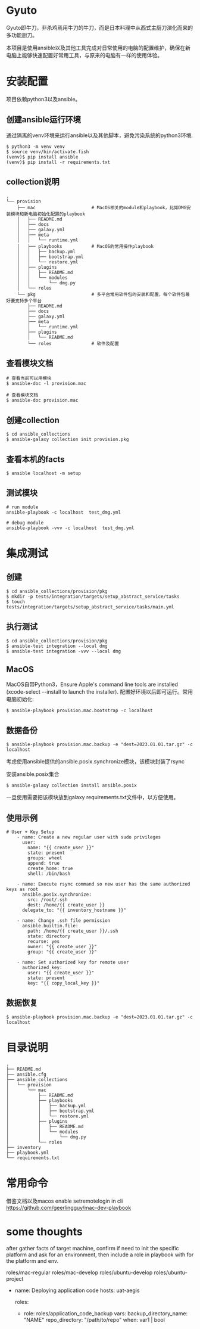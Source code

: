 # Gyuto

Gyuto即牛刀，非杀鸡焉用牛刀的牛刀，而是日本料理中从西式主厨刀演化而来的多功能厨刀。

本项目是使用ansible以及其他工具完成对日常使用的电脑的配置维护，确保在新电脑上能够快速配置好常用工具，与原来的电脑有一样的使用体验。


# 安装配置

项目依赖python3以及ansible。

## 创建ansible运行环境
通过隔离的venv环境来运行ansible以及其他脚本，避免污染系统的python3环境.

```
$ python3 -m venv venv
$ source venv/bin/activate.fish
(venv)$ pip install ansible 
(venv)$ pip install -r requirements.txt
```

## collection说明
```
.
└── provision
    ├── mac                     # MacOS相关的module和playbook，比如DMG安装模块和新电脑初始化配置的playbook
    │   ├── README.md
    │   ├── docs
    │   ├── galaxy.yml
    │   ├── meta
    │   │   └── runtime.yml
    │   ├── playbooks           # MacOS的常用操作playbook
    │   │   ├── backup.yml
    │   │   ├── bootstrap.yml
    │   │   └── restore.yml
    │   ├── plugins
    │   │   ├── README.md
    │   │   └── modules
    │   │       └── dmg.py
    │   └── roles
    └── pkg                     # 多平台常用软件包的安装和配置，每个软件包最好要支持多个平台
        ├── README.md
        ├── docs
        ├── galaxy.yml
        ├── meta
        │   └── runtime.yml
        ├── plugins
        │   └── README.md
        └── roles               # 软件及配置
```

## 查看模块文档

```
# 查看当前可以用模块
$ ansible-doc -l provision.mac

# 查看模块文档
$ ansible-doc provision.mac
```

## 创建collection

```
$ cd ansible_collections
$ ansible-galaxy collection init provision.pkg
```

## 查看本机的facts

```
$ ansible localhost -m setup
```

## 测试模块

```
# run module
ansible-playbook -c localhost  test_dmg.yml

# debug module
ansible-playbook -vvv -c localhost  test_dmg.yml

```

# 集成测试


## 创建

```
$ cd ansible_collections/provision/pkg
$ mkdir -p tests/integration/targets/setup_abstract_service/tasks
$ touch tests/integration/targets/setup_abstract_service/tasks/main.yml
```

## 执行测试

```
$ cd ansible_collections/provision/pkg
$ ansible-test integration --local dmg
$ ansible-test integration -vvv --local dmg
```

## MacOS

MacOS自带Python3，Ensure Apple's command line tools are installed (xcode-select --install to launch the installer). 配置好环境以后即可运行。常用电脑初始化:

```
$ ansible-playbook provision.mac.bootstrap -c localhost
```

## 数据备份

```
$ ansible-playbook provision.mac.backup -e "dest=2023.01.01.tar.gz" -c localhost
```

考虑使用ansible提供的ansible.posix.synchronize模块，该模块封装了rsync

安装ansible.posix集合
```
$ ansible-galaxy collection install ansible.posix
```

一旦使用需要把该模块放到galaxy requirements.txt文件中，以方便使用。
## 使用示例

```
# User + Key Setup
    - name: Create a new regular user with sudo privileges
      user:
        name: "{{ create_user }}"
        state: present
        groups: wheel
        append: true
        create_home: true
        shell: /bin/bash

    - name: Execute rsync command so new user has the same authorized keys as root
      ansible.posix.synchronize:
        src: /root/.ssh
        dest: /home/{{ create_user }}
      delegate_to: "{{ inventory_hostname }}"

    - name: Change .ssh file permission
      ansible.builtin.file:
        path: /home/{{ create_user }}/.ssh
        state: directory
        recurse: yes
        owner: "{{ create_user }}"
        group: "{{ create_user }}"

    - name: Set authorized key for remote user
      authorized_key:
        user: "{{ create_user }}"
        state: present
        key: "{{ copy_local_key }}"
```
## 数据恢复

```
$ ansible-playbook provision.mac.backup -e "dest=2023.01.01.tar.gz" -c localhost
```

# 目录说明

```
.
├── README.md
├── ansible.cfg
├── ansible_collections
│   └── provision
│       └── mac
│           ├── README.md
│           ├── playbooks
│           │   ├── backup.yml
│           │   ├── bootstrap.yml
│           │   └── restore.yml
│           ├── plugins
│           │   ├── README.md
│           │   └── modules
│           │       └── dmg.py
│           └── roles
├── inventory
├── playbook.yml
└── requirements.txt
```

# 常用命令


借鉴文档以及macos enable setremotelogin in cli
https://github.com/geerlingguy/mac-dev-playbook
# some thoughts
after gather facts of target machine, confirm if need to init the specific platform and ask for an environment, then include a role in playbook with for the platform and env.

roles/mac-regular
roles/mac-develop
roles/ubuntu-develop
roles/ubuntu-project

- name: Deploying application code
  hosts: uat-aegis

  roles:
    - role: roles/application_code_backup
      vars:
        backup_directory_name: "NAME"
        repo_directory: "/path/to/repo"
      when: var1 | bool
